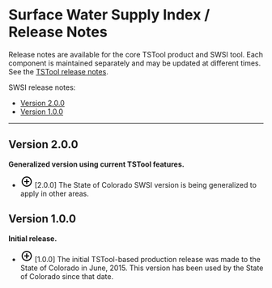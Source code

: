 # Surface Water Supply Index / Release Notes #

Release notes are available for the core TSTool product and SWSI tool.
Each component is maintained separately and may be updated at different times.
See the [TSTool release notes](http://opencdss.state.co.us/tstool/latest/doc-user/appendix-release-notes/release-notes/).

SWSI release notes:

* [Version 2.0.0](#changes-in-version-200)
* [Version 1.0.0](#changes-in-version-100)

----------

## Version 2.0.0 ##

**Generalized version using current TSTool features.**

* ![new](new.png) [2.0.0] The State of Colorado SWSI version is being generalized to apply in other areas.

## Version 1.0.0 ##

**Initial release.**

* ![new](new.png) [1.0.0] The initial TSTool-based production release was made to the State of Colorado in June, 2015.
  This version has been used by the State of Colorado since that date.
